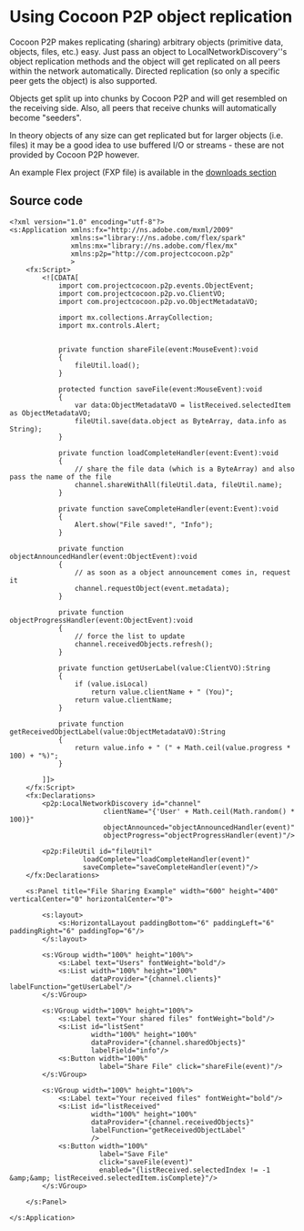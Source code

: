 # Using Cocoon P2P object replication #

Cocoon P2P makes replicating (sharing) arbitrary objects (primitive data, objects, files, etc.) easy. Just pass an object to LocalNetworkDiscovery''s object replication methods and the object will get replicated on all peers within the network automatically. Directed replication (so only a specific peer gets the object) is also supported.

Objects get split up into chunks by Cocoon P2P and will get resembled on the receiving side. Also, all peers that receive chunks will automatically become "seeders".

In theory objects of any size can get replicated but for larger objects (i.e. files) it may be a good idea to use buffered I/O or streams - these are not provided by Cocoon P2P however.

An example Flex project (FXP file) is available in the [downloads section](http://code.google.com/p/cocoon-p2p/downloads/list)



## Source code ##

```
<?xml version="1.0" encoding="utf-8"?>
<s:Application xmlns:fx="http://ns.adobe.com/mxml/2009" 
			   xmlns:s="library://ns.adobe.com/flex/spark" 
			   xmlns:mx="library://ns.adobe.com/flex/mx" 
			   xmlns:p2p="http://com.projectcocoon.p2p"
			   >
	<fx:Script>
		<![CDATA[
			import com.projectcocoon.p2p.events.ObjectEvent;
			import com.projectcocoon.p2p.vo.ClientVO;
			import com.projectcocoon.p2p.vo.ObjectMetadataVO;
			
			import mx.collections.ArrayCollection;
			import mx.controls.Alert;
			
			
			private function shareFile(event:MouseEvent):void
			{
				fileUtil.load();
			}
			
			protected function saveFile(event:MouseEvent):void
			{
				var data:ObjectMetadataVO = listReceived.selectedItem as ObjectMetadataVO;
				fileUtil.save(data.object as ByteArray, data.info as String);
			}
			
			private function loadCompleteHandler(event:Event):void
			{
				// share the file data (which is a ByteArray) and also pass the name of the file 
				channel.shareWithAll(fileUtil.data, fileUtil.name);
			}
			
			private function saveCompleteHandler(event:Event):void
			{
				Alert.show("File saved!", "Info");
			}
			
			private function objectAnnouncedHandler(event:ObjectEvent):void
			{
				// as soon as a object announcement comes in, request it 
				channel.requestObject(event.metadata);
			}
			
			private function objectProgressHandler(event:ObjectEvent):void
			{
				// force the list to update
				channel.receivedObjects.refresh();
			}
			
			private function getUserLabel(value:ClientVO):String
			{
				if (value.isLocal)
					return value.clientName + " (You)";
				return value.clientName;
			}
			
			private function getReceivedObjectLabel(value:ObjectMetadataVO):String
			{
				return value.info + " (" + Math.ceil(value.progress * 100) + "%)";
			}
			
		]]>
	</fx:Script>
	<fx:Declarations>
		<p2p:LocalNetworkDiscovery id="channel" 
					   clientName="{'User' + Math.ceil(Math.random() * 100)}"
					   objectAnnounced="objectAnnouncedHandler(event)"
					   objectProgress="objectProgressHandler(event)"/>
		
		<p2p:FileUtil id="fileUtil"
			      loadComplete="loadCompleteHandler(event)"
			      saveComplete="saveCompleteHandler(event)"/>
	</fx:Declarations>
	
	<s:Panel title="File Sharing Example" width="600" height="400" verticalCenter="0" horizontalCenter="0">
		
		<s:layout>
			<s:HorizontalLayout paddingBottom="6" paddingLeft="6" paddingRight="6" paddingTop="6"/>
		</s:layout>
		
		<s:VGroup width="100%" height="100%">
			<s:Label text="Users" fontWeight="bold"/>
			<s:List width="100%" height="100%" 
					dataProvider="{channel.clients}" labelFunction="getUserLabel"/>
		</s:VGroup>
		
		<s:VGroup width="100%" height="100%">
			<s:Label text="Your shared files" fontWeight="bold"/>
			<s:List id="listSent" 
					width="100%" height="100%" 
					dataProvider="{channel.sharedObjects}" 
					labelField="info"/>
			<s:Button width="100%" 
					  label="Share File" click="shareFile(event)"/>
		</s:VGroup>
		
		<s:VGroup width="100%" height="100%">
			<s:Label text="Your received files" fontWeight="bold"/>
			<s:List id="listReceived" 
					width="100%" height="100%" 
					dataProvider="{channel.receivedObjects}"
					labelFunction="getReceivedObjectLabel"
					/>
			<s:Button width="100%" 
					  label="Save File" 
					  click="saveFile(event)" 
					  enabled="{listReceived.selectedIndex != -1 &amp;&amp; listReceived.selectedItem.isComplete}"/>
		</s:VGroup>
		
	</s:Panel>
	
</s:Application>
```